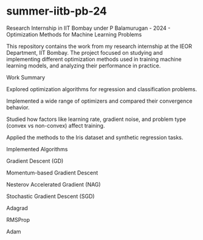 # summer-iitb-pb-24
Research Internship in IIT Bombay under P Balamurugan - 2024 - Optimization Methods for Machine Learning Problems


This repository contains the work from my research internship at the IEOR Department, IIT Bombay. The project focused on studying and implementing different optimization methods used in training machine learning models, and analyzing their performance in practice.

Work Summary

Explored optimization algorithms for regression and classification problems.

Implemented a wide range of optimizers and compared their convergence behavior.

Studied how factors like learning rate, gradient noise, and problem type (convex vs non-convex) affect training.

Applied the methods to the Iris dataset and synthetic regression tasks.

Implemented Algorithms

Gradient Descent (GD)

Momentum-based Gradient Descent

Nesterov Accelerated Gradient (NAG)

Stochastic Gradient Descent (SGD)

Adagrad

RMSProp

Adam
